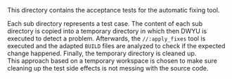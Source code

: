 This directory contains the acceptance tests for the automatic fixing tool.

Each sub directory represents a test case. The content of each sub directory is copied into a temporary directory
in which then DWYU is executed to detect a problem. Afterwards, the `//:apply_fixes` tool is executed and the adapted
`BUILD` files are analyzed to check if the expected change happened. Finally, the temporary directory is cleaned up.<br/>
This approach based on a temporary workspace is chosen to make sure cleaning up the test side effects is not
messing with the source code.
